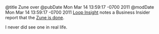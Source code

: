 @title Zune over
@pubDate Mon Mar 14 13:59:17 -0700 2011
@modDate Mon Mar 14 13:59:17 -0700 2011
<a href="http://www.loopinsight.com/2011/03/14/microsoft-kills-the-zune/">Loop Insight</a> notes a Business Insider report that the <a href="http://www.businessinsider.com/zune-2011-3?op=1">Zune is done</a>.

I never did see one in real life.
